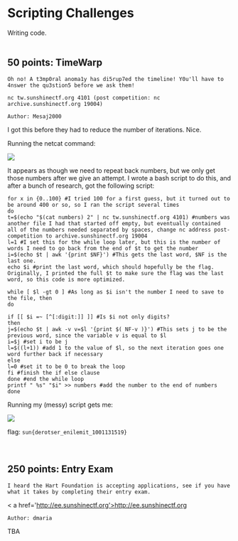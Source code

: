# Scripting Challenges
Writing code.
<br>
<br>
## 50 points: TimeWarp
```
Oh no! A t3mp0ral anoma1y has di5rup7ed the timeline! Y0u'll have to 4nswer the qu3stion5 before we ask them!

nc tw.sunshinectf.org 4101 (post competition: nc archive.sunshinectf.org 19004)

Author: Mesaj2000
```
I got this before they had to reduce the number of iterations. Nice.

Running the netcat command:

<img src="https://cdn.discordapp.com/attachments/532350033241309226/563521556282867729/unknown.png">

It appears as though we need to repeat back numbers, but we only get those numbers after we give an attempt. I wrote a bash script to do this, and after a bunch of research, got the following script:
```
for x in {0..100} #I tried 100 for a first guess, but it turned out to be around 400 or so, so I ran the script several times
do
t=$(echo "$(cat numbers) 2" | nc tw.sunshinectf.org 4101) #numbers was another file I had that started off empty, but eventually contained all of the numbers needed separated by spaces, change nc address post-competition to archive.sunshinectf.org 19004
l=1 #I set this for the while loop later, but this is the number of words I need to go back from the end of $t to get the number
i=$(echo $t | awk '{print $NF}') #This gets the last word, $NF is the last one.
echo $i #print the last word, which should hopefully be the flag. Originally, I printed the full $t to make sure the flag was the last word, so this code is more optimized.

while [ $l -gt 0 ] #As long as $i isn't the number I need to save to the file, then
do

if [[ $i =~ [^[:digit:]] ]] #Is $i not only digits?
then
j=$(echo $t | awk -v v=$l '{print $( NF-v )}') #This sets j to be the previous word, since the variable v is equal to $l
i=$j #set i to be j
l=$((l+1)) #add 1 to the value of $l, so the next iteration goes one word further back if necessary
else
l=0 #set it to be 0 to break the loop
fi #finish the if else clause
done #end the while loop
printf " %s" "$i" >> numbers #add the number to the end of numbers
done
```
Running my (messy) script gets me:

<img src='https://cdn.discordapp.com/attachments/532350033241309226/563524749393920012/unknown.png'>

flag: `sun{derotser_enilemit_1001131519}`
<br>
<br>
<br>
## 250 points: Entry Exam
```
I heard the Hart Foundation is accepting applications, see if you have what it takes by completing their entry exam.
```
< a href='http://ee.sunshinectf.org'>http://ee.sunshinectf.org</a>
```
Author: dmaria
```
TBA
